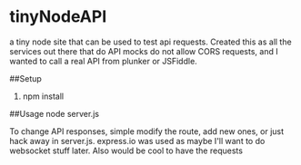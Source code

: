 tinyNodeAPI
===========

a tiny node site that can be used to test api requests.  Created this as all the services out there that do API mocks do not allow CORS requests, and I wanted to call a real API from plunker or JSFiddle.

##Setup
1. npm install

##Usage
node server.js

To change API responses, simple modify the route, add new ones, or just hack away in server.js.  express.io was used as maybe I'll want to do websocket stuff later. Also would be cool to have the requests

